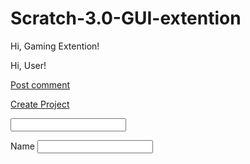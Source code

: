 # Scratch-3.0-GUI-extention
<p id="Top">Hi, Gaming Extention!</p>
Hi, User!
<p>
</p>
<a href="#" class="button">Post comment</a>
<p>
</p>
<a href="https://scratch.mit.edu/" target="_blank">Create Project</a>
<p>
</p>
<input type='text'></input>
<p>
</p>
<div id="name">
<label for="input-name">Name </label>
<input type="text" name="name" id="input-name">
</div>
